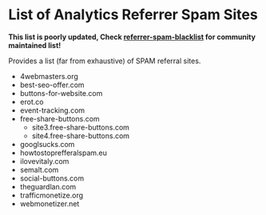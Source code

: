 # List of Analytics Referrer Spam Sites

**This list is poorly updated, Check [referrer-spam-blacklist](https://github.com/piwik/referrer-spam-blacklist) for community maintained list!**

Provides a list (far from exhaustive) of SPAM referral sites.

* 4webmasters.org
* best-seo-offer.com
* buttons-for-website.com
* erot.co
* event-tracking.com
* free-share-buttons.com
  * site3.free-share-buttons.com
  * site4.free-share-buttons.com
* googlsucks.com
* howtostoprefferalspam.eu
* ilovevitaly.com
* semalt.com
* social-buttons.com
* theguardlan.com
* trafficmonetize.org
* webmonetizer.net
